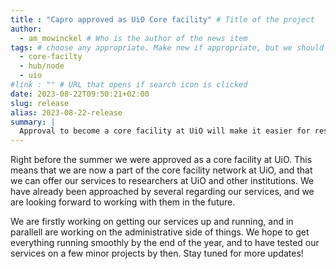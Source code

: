 ```yaml
---
title : "Capro approved as UiO Core facility" # Title of the project
author: 
  - am_mowinckel # Who is the author of the news item
tags: # choose any appropriate. Make new if appropriate, but we should not have too many overall categories. 
  - core-facilty
  - hub/node
  - uio
#link : "" # URL that opens if search icon is clicked
date: 2023-08-22T09:50:21+02:00
slug: release
alias: 2023-08-22-release
summary: |
  Approval to become a core facility at UiO will make it easier for researchers to use Capro's services.
---
```


Right before the summer we were approved as a core facility at UiO. 
This means that we are now a part of the core facility network at UiO, and that we can offer our services to researchers at UiO and other institutions.
We have already been approached by several regarding our services, and we are looking forward to working with them in the future.

We are firstly working on getting our services up and running, and in parallell are working on the administrative side of things.
We hope to get everything running smoothly by the end of the year, and to have tested our services on a few minor projects by then.
Stay tuned for more updates!